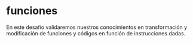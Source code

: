 # funciones
En este desafío validaremos nuestros conocimientos en transformación y modificación de funciones y códigos en función de instrucciones dadas.
